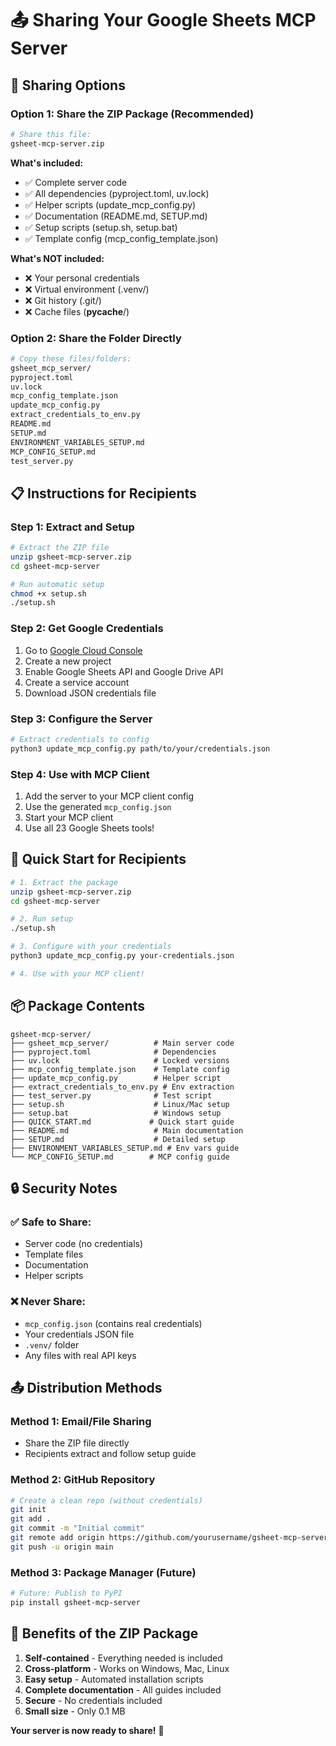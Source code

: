 # 📤 Sharing Your Google Sheets MCP Server

## 🎯 Sharing Options

### **Option 1: Share the ZIP Package (Recommended)**
```bash
# Share this file:
gsheet-mcp-server.zip
```

**What's included:**
- ✅ Complete server code
- ✅ All dependencies (pyproject.toml, uv.lock)
- ✅ Helper scripts (update_mcp_config.py)
- ✅ Documentation (README.md, SETUP.md)
- ✅ Setup scripts (setup.sh, setup.bat)
- ✅ Template config (mcp_config_template.json)

**What's NOT included:**
- ❌ Your personal credentials
- ❌ Virtual environment (.venv/)
- ❌ Git history (.git/)
- ❌ Cache files (__pycache__/)

### **Option 2: Share the Folder Directly**
```bash
# Copy these files/folders:
gsheet_mcp_server/
pyproject.toml
uv.lock
mcp_config_template.json
update_mcp_config.py
extract_credentials_to_env.py
README.md
SETUP.md
ENVIRONMENT_VARIABLES_SETUP.md
MCP_CONFIG_SETUP.md
test_server.py
```

## 📋 Instructions for Recipients

### **Step 1: Extract and Setup**
```bash
# Extract the ZIP file
unzip gsheet-mcp-server.zip
cd gsheet-mcp-server

# Run automatic setup
chmod +x setup.sh
./setup.sh
```

### **Step 2: Get Google Credentials**
1. Go to [Google Cloud Console](https://console.cloud.google.com/)
2. Create a new project
3. Enable Google Sheets API and Google Drive API
4. Create a service account
5. Download JSON credentials file

### **Step 3: Configure the Server**
```bash
# Extract credentials to config
python3 update_mcp_config.py path/to/your/credentials.json
```

### **Step 4: Use with MCP Client**
1. Add the server to your MCP client config
2. Use the generated `mcp_config.json`
3. Start your MCP client
4. Use all 23 Google Sheets tools!

## 🚀 Quick Start for Recipients

```bash
# 1. Extract the package
unzip gsheet-mcp-server.zip
cd gsheet-mcp-server

# 2. Run setup
./setup.sh

# 3. Configure with your credentials
python3 update_mcp_config.py your-credentials.json

# 4. Use with your MCP client!
```

## 📦 Package Contents

```
gsheet-mcp-server/
├── gsheet_mcp_server/          # Main server code
├── pyproject.toml              # Dependencies
├── uv.lock                     # Locked versions
├── mcp_config_template.json    # Template config
├── update_mcp_config.py        # Helper script
├── extract_credentials_to_env.py # Env extraction
├── test_server.py              # Test script
├── setup.sh                    # Linux/Mac setup
├── setup.bat                   # Windows setup
├── QUICK_START.md             # Quick start guide
├── README.md                   # Main documentation
├── SETUP.md                    # Detailed setup
├── ENVIRONMENT_VARIABLES_SETUP.md # Env vars guide
└── MCP_CONFIG_SETUP.md        # MCP config guide
```

## 🔒 Security Notes

### **✅ Safe to Share:**
- Server code (no credentials)
- Template files
- Documentation
- Helper scripts

### **❌ Never Share:**
- `mcp_config.json` (contains real credentials)
- Your credentials JSON file
- `.venv/` folder
- Any files with real API keys

## 📤 Distribution Methods

### **Method 1: Email/File Sharing**
- Share the ZIP file directly
- Recipients extract and follow setup guide

### **Method 2: GitHub Repository**
```bash
# Create a clean repo (without credentials)
git init
git add .
git commit -m "Initial commit"
git remote add origin https://github.com/yourusername/gsheet-mcp-server.git
git push -u origin main
```

### **Method 3: Package Manager (Future)**
```bash
# Future: Publish to PyPI
pip install gsheet-mcp-server
```

## 🎉 Benefits of the ZIP Package

1. **Self-contained** - Everything needed is included
2. **Cross-platform** - Works on Windows, Mac, Linux
3. **Easy setup** - Automated installation scripts
4. **Complete documentation** - All guides included
5. **Secure** - No credentials included
6. **Small size** - Only 0.1 MB

**Your server is now ready to share!** 🚀 